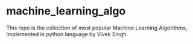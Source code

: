 # machine_learning_algo
This repo is the collection of most popular Machine Learning Algorithms, Implemented in python language by Vivek Singh. 

